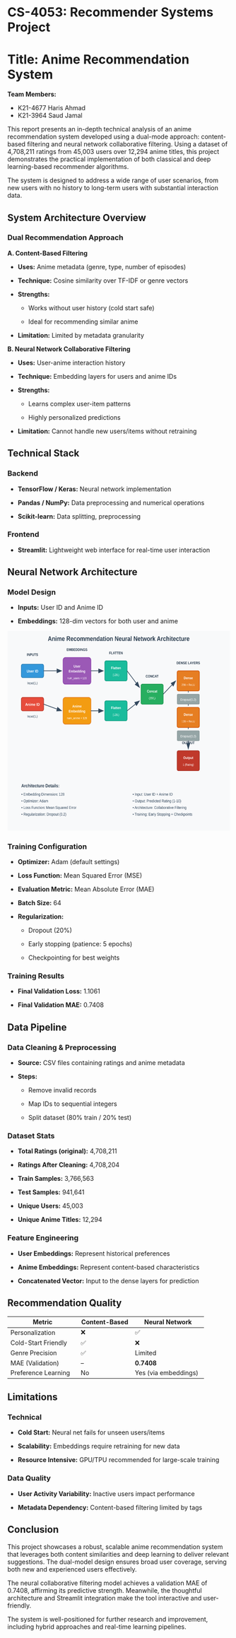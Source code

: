 # CS-4053: Recommender Systems Project

# Title: Anime Recommendation System
**Team Members:**
- K21-4677 Haris Ahmad
- K21-3964 Saud Jamal

This report presents an in-depth technical analysis of an anime
recommendation system developed using a dual-mode approach:
content-based filtering and neural network collaborative filtering.
Using a dataset of 4,708,211 ratings from 45,003 users over 12,294 anime
titles, this project demonstrates the practical implementation of both
classical and deep learning-based recommender algorithms.

The system is designed to address a wide range of user scenarios, from
new users with no history to long-term users with substantial
interaction data.

## System Architecture Overview

### Dual Recommendation Approach

**A. Content-Based Filtering**

-   **Uses:** Anime metadata (genre, type, number of episodes)

-   **Technique:** Cosine similarity over TF-IDF or genre vectors

-   **Strengths:**

    -   Works without user history (cold start safe)

    -   Ideal for recommending similar anime

-   **Limitation:** Limited by metadata granularity

**B. Neural Network Collaborative Filtering**

-   **Uses:** User-anime interaction history

-   **Technique:** Embedding layers for users and anime IDs

-   **Strengths:**

    -   Learns complex user-item patterns

    -   Highly personalized predictions

-   **Limitation:** Cannot handle new users/items without retraining

## Technical Stack

### Backend

-   **TensorFlow / Keras:** Neural network implementation

-   **Pandas / NumPy:** Data preprocessing and numerical operations

-   **Scikit-learn:** Data splitting, preprocessing

### Frontend

-   **Streamlit:** Lightweight web interface for real-time user
    interaction

## Neural Network Architecture

### Model Design

-   **Inputs:** User ID and Anime ID

-   **Embeddings:** 128-dim vectors for both user and anime

<img
src="./attachments/Project Report - Anime Recommendation System/media/image2.svg"
style="width:6.26806in;height:4.70139in" />

### Training Configuration

-   **Optimizer:** Adam (default settings)

-   **Loss Function:** Mean Squared Error (MSE)

-   **Evaluation Metric:** Mean Absolute Error (MAE)

-   **Batch Size:** 64

-   **Regularization:**

    -   Dropout (20%)

    -   Early stopping (patience: 5 epochs)

    -   Checkpointing for best weights

### Training Results

-   **Final Validation Loss:** 1.1061

-   **Final Validation MAE:** 0.7408

## Data Pipeline

### Data Cleaning & Preprocessing

-   **Source:** CSV files containing ratings and anime metadata

-   **Steps:**

    -   Remove invalid records

    -   Map IDs to sequential integers

    -   Split dataset (80% train / 20% test)

### Dataset Stats

-   **Total Ratings (original):** 4,708,211

-   **Ratings After Cleaning:** 4,708,204

-   **Train Samples:** 3,766,563

-   **Test Samples:** 941,641

-   **Unique Users:** 45,003

-   **Unique Anime Titles:** 12,294

### Feature Engineering

-   **User Embeddings:** Represent historical preferences

-   **Anime Embeddings:** Represent content-based characteristics

-   **Concatenated Vector:** Input to the dense layers for prediction

## Recommendation Quality

<table>
<colgroup>
<col style="width: 35%" />
<col style="width: 27%" />
<col style="width: 36%" />
</colgroup>
<thead>
<tr>
<th>Metric</th>
<th>Content-Based</th>
<th>Neural Network</th>
</tr>
</thead>
<tbody>
<tr>
<td>Personalization</td>
<td>❌</td>
<td>✅</td>
</tr>
<tr>
<td>Cold-Start Friendly</td>
<td>✅</td>
<td>❌</td>
</tr>
<tr>
<td>Genre Precision</td>
<td>✅</td>
<td>Limited</td>
</tr>
<tr>
<td>MAE (Validation)</td>
<td>–</td>
<td><strong>0.7408</strong></td>
</tr>
<tr>
<td>Preference Learning</td>
<td>No</td>
<td>Yes (via embeddings)</td>
</tr>
</tbody>
</table>

## Limitations

### Technical

-   **Cold Start:** Neural net fails for unseen users/items

-   **Scalability:** Embeddings require retraining for new data

-   **Resource Intensive:** GPU/TPU recommended for large-scale training

### Data Quality

-   **User Activity Variability:** Inactive users impact performance

-   **Metadata Dependency:** Content-based filtering limited by tags

## Conclusion

This project showcases a robust, scalable anime recommendation system
that leverages both content similarities and deep learning to deliver
relevant suggestions. The dual-model design ensures broad user coverage,
serving both new and experienced users effectively.

The neural collaborative filtering model achieves a validation MAE of
0.7408, affirming its predictive strength. Meanwhile, the thoughtful
architecture and Streamlit integration make the tool interactive and
user-friendly.

The system is well-positioned for further research and improvement,
including hybrid approaches and real-time learning pipelines.
